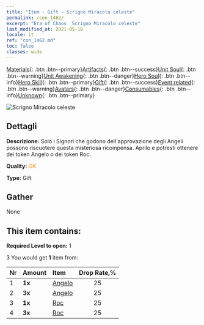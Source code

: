 ```yaml
---
title: "Item - Gift - Scrigno Miracolo celeste"
permalink: /con_1462/
excerpt: "Era of Chaos  Scrigno Miracolo celeste"
last_modified_at: 2021-05-18
locale: it
ref: "con_1462.md"
toc: false
classes: wide
---
```

 [Materials](/ItemsIT/){: .btn .btn--primary}[Artifacts](/ItemsIT/Artifacts/){: .btn .btn--success}[Unit Soul](/ItemsIT/UnitSoul/){: .btn .btn--warning}[Unit Awakening](/ItemsIT/UnitAwakening/){: .btn .btn--danger}[Hero Soul](/ItemsIT/HeroSoul/){: .btn .btn--info}[Hero Skill](/ItemsIT/HeroSkill/){: .btn .btn--primary}[Gift](/ItemsIT/Gift/){: .btn .btn--success}[Event related](/ItemsIT/Events/){: .btn .btn--warning}[Avatars](/ItemsIT/Avatars/){: .btn .btn--danger}[Consumables](/ItemsIT/Consumables/){: .btn .btn--info}[Unknown](/ItemsIT/Unknown/){: .btn .btn--primary}

 ![Scrigno Miracolo celeste](/images/t/i_907076.png)

## Dettagli
 **Descrizione:** Solo i Signori che godono dell'approvazione degli Angeli possono riscuotere questa misteriosa ricompensa. Aprilo e potresti ottenere dei token Angelo o dei token Roc.

 **Quality:** <span style="color: #FF8C00">OK</span>

 **Type:** Gift

## Gather

  None

## This item contains:

 **Required Level to open:** 1

 3 You would get **1** item  from:

  | Nr | Amount |     Item    | Drop Rate,% |
  |:---|:-------|:------------|:---------:|
  | 1 |  **1x** | [Angelo](/ItemsIT/unt_196/) | 25 | 
  | 2 |  **3x** | [Angelo](/ItemsIT/unt_196/) | 25 | 
  | 3 |  **1x** | [Roc](/ItemsIT/unt_221/) | 25 | 
  | 4 |  **3x** | [Roc](/ItemsIT/unt_221/) | 25 | 
